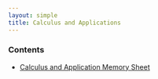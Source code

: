```yaml
---
layout: simple
title: Calculus and Applications
---
```


### Contents

- [Calculus and Application Memory Sheet](/study/year_1/Calculus_and_applications/CA_sheet)